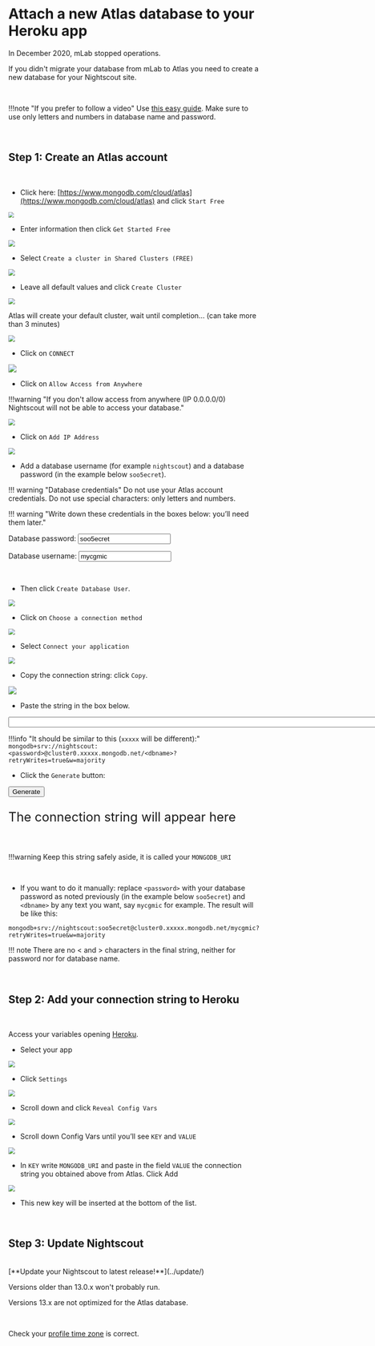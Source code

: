 # Attach a new Atlas database to your Heroku app

In December 2020, mLab stopped operations.

If you didn't migrate your database from mLab to Atlas you need to create a new database for your Nightscout site.

</br>

!!!note "If you prefer to follow a video"
    Use [this easy guide](https://www.youtube.com/watch?v=hXSLBACjYQo). Make sure to use only letters and numbers in database name and password. 

</br>

## Step 1: Create an Atlas account

</br>

- Click here: [https://www.mongodb.com/cloud/atlas](https://www.mongodb.com/cloud/atlas) and click `Start Free`



<img src="../../nightscout/img/NewNS17.png" style="zoom:70%;" />

</br>

- Enter information then click `Get Started Free`

<img src="../../nightscout/img/NewNS18.png" style="zoom:80%;" />

</br>

- Select `Create a cluster in Shared Clusters (FREE)`

<img src="../../nightscout/img/NewNS19.png" style="zoom:80%;" />

</br>

- Leave all default values and click `Create Cluster`

<img src="../../nightscout/img/NewNS20.png" style="zoom:80%;" />

</br>

Atlas will create your default cluster, wait until completion… (can take more than 3 minutes)

<img src="../../nightscout/img/NewNS21.png" style="zoom:80%;" />

</br>

- Click on `CONNECT`

<img src="../../nightscout/img/NewNS22.png" style="zoom:100%;" />

</br>

- Click on `Allow Access from Anywhere`

!!!warning "If you don't allow access from anywhere (IP 0.0.0.0/0) Nightscout will not be able to access your database."

<img src="../../nightscout/img/NewNS23.png" style="zoom:80%;" />

</br>

- Click on `Add IP Address`

<img src="../../nightscout/img/NewNS24.png" style="zoom:80%;" />

</br>

- Add a database username (for example `nightscout`) and a database password (in the example below `soo5ecret`).

!!! warning "Database credentials"
    Do not use your Atlas account credentials. Do not use special characters: only letters and numbers.

!!! warning "Write down these credentials in the boxes below: you’ll need them later."

Database password: <input type="text" id="myPwd" value="soo5ecret" size="20">

Database username: <input type="text" id="mydB" value="mycgmic" size="20">

</br>

- Then click `Create Database User`.

<img src="../../nightscout/img/NewNS25.png" style="zoom:80%;" />

</br>

- Click on `Choose a connection method`

<img src="../../nightscout/img/NewNS26.png" style="zoom:80%;" />

</br>

- Select `Connect your application`

<img src="../../nightscout/img/NewNS27.png" style="zoom:80%;" />

</br>

- Copy the connection string: click `Copy`.

<img src="../../nightscout/img/NewNS28.png" style="zoom:100%;" />

</br>

- Paste the string in the box below.

<input type="text" id="myAtlas" value="" size="100">

</br>

!!!info "It should be similar to this (`xxxxx` will be different):"
    `mongodb+srv://nightscout:<password>@cluster0.xxxxx.mongodb.net/<dbname>?retryWrites=true&w=majority`
</br>

- Click the `Generate` button:

<button onclick="Generate()">Generate</button>

<p style="font-size:25px" id="result">The connection string will appear here</p>

<script>
var bAtlas;
var sdB, sPwd;
var sFinalString = "Not defined yet";


function Generate()
{
  var sString = sFinalString;

  bAtlas=0;
  var sString = "Looks good!";
  var sAtlas = document.getElementById("myAtlas").value;
  sPwd = document.getElementById("myPwd").value;
  sdB = document.getElementById("mydB").value;
  var iAS = sAtlas.search("://");
  if(iAS!=11) { sString = "Atlas URI should start with mongodb+srv://"; }
  else
  {
    var iAP = sAtlas.search("<password>");
    if(iAP==-1) { sString = "Atlas URI should contain &lt;password&gt;"; }
    else
    {
      var iAD = sAtlas.search("<dbname>");
      if(iAD==-1) { sString = "Atlas URI should contain &lt;dbname&gt;"; }
      else
      {
      	bAtlas=1;
        sString = sAtlas.substring(0,iAP);
        sFinalString = sString.concat(sPwd, sAtlas.substring(iAP+10, iAD));
        sString = sAtlas.substring(iAP+10, iAD);
        sFinalString = sFinalString.concat(sdB, sAtlas.substring(iAD+8));
      }
    }
  }

  if(bAtlas) document.getElementById("result").innerHTML = sFinalString;
  else document.getElementById("result").innerHTML = sString;
}
</script>

</br>

!!!warning
    Keep this string safely aside, it is called your `MONGODB_URI`

</br>

- If you want to do it manually: replace `<password>` with your database password as noted previously (in the example below `soo5ecret`) and `<dbname>` by any text you want, say `mycgmic` for example. The result will be like this:

`mongodb+srv://nightscout:soo5ecret@cluster0.xxxxx.mongodb.net/mycgmic?retryWrites=true&w=majority`

!!! note
    There are no < and > characters in the final string, neither for password nor for database name.

</br>

## Step 2: Add your connection string to Heroku

</br>

Access your variables opening [Heroku](https://id.heroku.com/login).

- Select your app

<img src="../../nightscout/img/SetupNS00.png" style="zoom:80%;" />

</br>

- Click `Settings`

<img src="../../nightscout/img/SetupNS01.png" style="zoom:80%;" />

</br>

- Scroll down and click `Reveal Config Vars`

<img src="../../nightscout/img/SetupNS02.png" style="zoom:80%;" />

</br>

- Scroll down Config Vars until you’ll see `KEY` and `VALUE`


<img src="../../update/img/MigrateNS08.png" style="zoom:80%;" /> 

 </br>

-  In `KEY` write `MONGODB_URI` and paste in the field `VALUE` the connection string you obtained above from Atlas. Click Add

<img src="../../update/img/UpdateNS31.png" style="zoom:80%;" /> 

- This new key will be inserted at the bottom of the list.


</br>

## Step 3: Update Nightscout

</br>
[**Update your Nightscout to latest release!**](../update/) 

Versions older than 13.0.x won't probably run. 

Versions 13.x are not optimized for the Atlas database.

</br>

Check your [profile time zone](../../nightscout/profile_editor/#profile-view) is correct.

</br>
